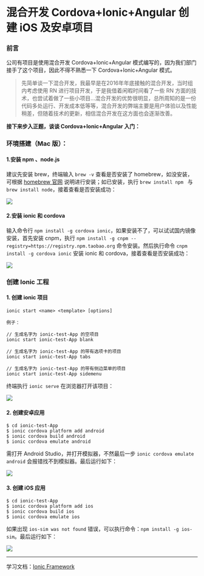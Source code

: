 # 混合开发 Cordova+Ionic+Angular 创建 iOS 及安卓项目

### 前言

公司有项目是使用混合开发 Cordova+Ionic+Angular 模式编写的，因为我们部门接手了这个项目，因此不得不熟悉一下 Cordova+Ionic+Angular 模式。

> 先简单谈一下混合开发，我最早是在2016年年底接触的混合开发，当时组内考虑使用 RN 进行项目开发，于是我借着闲暇时间看了一些 RN 方面的技术，也尝试着做了一些小项目...混合开发的优势很明显，总所周知的是一份代码多处运行、开发成本低等等，混合开发的弊端主要是用户体验以及性能稍差，但随着技术的更新，相信混合开发在这方面也会逐渐改善。



**接下来步入正题，谈谈 Cordova+Ionic+Angular 入门：**

### 环境搭建（Mac 版）：

#### 1.安装 npm 、node.js

建议先安装 brew，终端输入 `brew -v` 查看是否安装了 homebrew，如没安装，可根据 [homebrew 官网](https://brew.sh) 说明进行安装；如已安装，执行 `brew install npm ` 与 `brew install node`，接着查看是否安装成功：

![](https://github.com/liuzhongning/Articles/blob/master/resources/hybrid-app/hybrid01.jpg)

#### 2.安装 ionic 和 cordova
输入命令行 `npm install -g cordova ionic`，如果安装不了，可以试试国内镜像安装，首先安装 cnpm，执行 `npm install -g cnpm --registry=https://registry.npm.taobao.org` 命令安装。然后执行命令 `cnpm install -g cordova ionic` 安装 ionic 和 cordova，接着查看是否安装成功：

![](https://github.com/liuzhongning/Articles/blob/master/resources/hybrid-app/hybrid02.jpg)

### 创建 Ionic 工程

#### 1. 创建 ionic 项目
```
ionic start <name> <template> [options]

例子：

// 生成名字为 ionic-test-App 的空项目
ionic start ionic-test-App blank 

// 生成名字为 ionic-test-App 的带有选项卡的项目
ionic start ionic-test-App tabs

// 生成名字为 ionic-test-App 的带有侧边菜单的项目
ionic start ionic-test-App sidemenu
```

终端执行 `ionic serve` 在浏览器打开该项目：

![](https://github.com/liuzhongning/Articles/blob/master/resources/hybrid-app/hybrid03.jpg)

#### 2. 创建安卓应用

```
$ cd ionic-test-App
$ ionic cordova platform add android
$ ionic cordova build android
$ ionic cordova emulate android
```

需打开 Android Studio，并打开模拟器，不然最后一步 `ionic cordova emulate android` 会报错找不到模拟器。最后运行如下：

![](https://github.com/liuzhongning/Articles/blob/master/resources/hybrid-app/hybrid04.jpg)

#### 3. 创建 iOS 应用

```
$ cd ionic-test-App
$ ionic cordova platform add ios
$ ionic cordova build ios
$ ionic cordova emulate ios
```

如果出现 `ios-sim was not found` 错误，可以执行命令：`npm install -g ios-sim`。最后运行如下：

![](https://github.com/liuzhongning/Articles/blob/master/resources/hybrid-app/hybrid05.jpg)

---

学习文档：[Ionic Framework](https://ionicframework.com/docs/)
